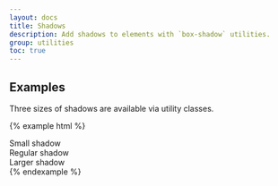 ```yaml
---
layout: docs
title: Shadows
description: Add shadows to elements with `box-shadow` utilities.
group: utilities
toc: true
---
```


## Examples

Three sizes of shadows are available via utility classes.

{% example html %}
<div class="shadow-sm p-3 mb-5 bg-white rounded">Small shadow</div>
<div class="shadow p-3 mb-5 bg-white rounded">Regular shadow</div>
<div class="shadow-lg p-3 mb-5 bg-white rounded">Larger shadow</div>
{% endexample %}
